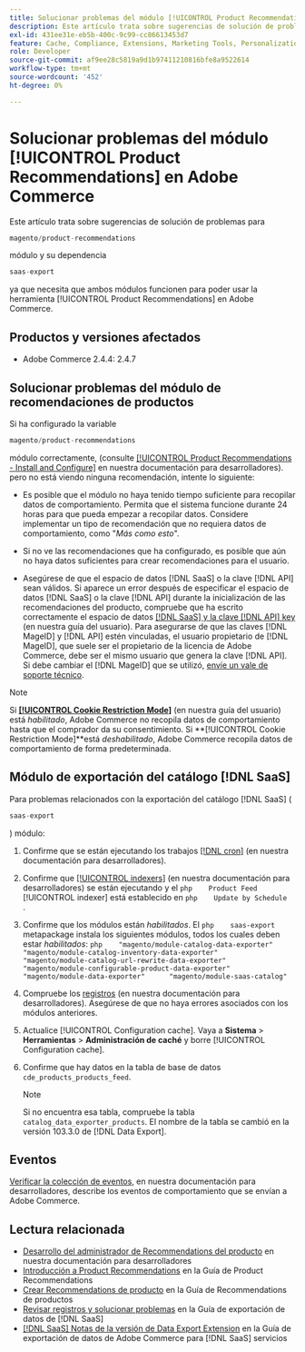 ```yaml
---
title: Solucionar problemas del módulo [!UICONTROL Product Recommendations] en Adobe Commerce
description: Este artículo trata sobre sugerencias de solución de problemas para el módulo [!UICONTROL Product Recommendations] en Adobe Commerce.
exl-id: 431ee31e-eb5b-400c-9c99-cc86613453d7
feature: Cache, Compliance, Extensions, Marketing Tools, Personalization, Products, Recommendations
role: Developer
source-git-commit: af9ee28c5819a9d1b97411210816bfe8a9522614
workflow-type: tm+mt
source-wordcount: '452'
ht-degree: 0%

---
```


# Solucionar problemas del módulo [!UICONTROL Product Recommendations] en Adobe Commerce

Este artículo trata sobre sugerencias de solución de problemas para

```php
magento/product-recommendations
```

módulo y su dependencia

```php
saas-export
```

ya que necesita que ambos módulos funcionen para poder usar la herramienta [!UICONTROL Product Recommendations] en Adobe Commerce.

## Productos y versiones afectados

* Adobe Commerce 2.4.4: 2.4.7

## Solucionar problemas del módulo de recomendaciones de productos

Si ha configurado la variable

```php
magento/product-recommendations
```

módulo correctamente, (consulte [[!UICONTROL Product Recommendations - Install and Configure]](https://experienceleague.adobe.com/en/docs/commerce-merchant-services/product-recommendations/getting-started/install-configure) en nuestra documentación para desarrolladores). pero no está viendo ninguna recomendación, intente lo siguiente:

* Es posible que el módulo no haya tenido tiempo suficiente para recopilar datos de comportamiento. Permita que el sistema funcione durante 24 horas para que pueda empezar a recopilar datos. Considere implementar un tipo de recomendación que no requiera datos de comportamiento, como &quot;*Más como esto*&quot;.

* Si no ve las recomendaciones que ha configurado, es posible que aún no haya datos suficientes para crear recomendaciones para el usuario.

* Asegúrese de que el espacio de datos [!DNL SaaS] o la clave [!DNL API] sean válidos. Si aparece un error después de especificar el espacio de datos [!DNL SaaS] o la clave [!DNL API] durante la inicialización de las recomendaciones del producto, compruebe que ha escrito correctamente el espacio de datos [[!DNL SaaS] y la clave [!DNL API] key](https://experienceleague.adobe.com/en/docs/commerce-admin/config/services/saas) (en nuestra guía del usuario). Para asegurarse de que las claves [!DNL MageID] y [!DNL API] estén vinculadas, el usuario propietario de [!DNL MageID], que suele ser el propietario de la licencia de Adobe Commerce, debe ser el mismo usuario que genera la clave [!DNL API]. Si debe cambiar el [!DNL MageID] que se utilizó, [envíe un vale de soporte técnico](/help/help-center-guide/help-center/magento-help-center-user-guide.md#submit-ticket).

>[!NOTE]
>
>Si [**[!UICONTROL Cookie Restriction Mode]**](https://experienceleague.adobe.com/en/docs/commerce-admin/start/compliance/privacy/compliance-cookie-law) (en nuestra guía del usuario) está *habilitado*, Adobe Commerce no recopila datos de comportamiento hasta que el comprador da su consentimiento. Si **[!UICONTROL Cookie Restriction Mode]**está *deshabilitado*, Adobe Commerce recopila datos de comportamiento de forma predeterminada.

## Módulo de exportación del catálogo [!DNL SaaS]

Para problemas relacionados con la exportación del catálogo [!DNL SaaS] (

```php
saas-export
```

) módulo:

1. Confirme que se están ejecutando los trabajos [[!DNL cron]](https://experienceleague.adobe.com/en/docs/commerce-operations/configuration-guide/cli/configure-cron-jobs) (en nuestra documentación para desarrolladores).
1. Confirme que [[!UICONTROL indexers]](https://experienceleague.adobe.com/en/docs/commerce-operations/configuration-guide/cli/manage-indexers) (en nuestra documentación para desarrolladores) se están ejecutando y el    ```php    Product Feed    ```    [!UICONTROL indexer] está establecido en    ```php    Update by Schedule    ```    .
1. Confirme que los módulos están *habilitados*. El    ```php    saas-export    ```    metapackage instala los siguientes módulos, todos los cuales deben estar *habilitados*:    ```php    "magento/module-catalog-data-exporter"      "magento/module-catalog-inventory-data-exporter"      "magento/module-catalog-url-rewrite-data-exporter"      "magento/module-configurable-product-data-exporter"      "magento/module-data-exporter"      "magento/module-saas-catalog"    ```
1. Compruebe los [registros](https://experienceleague.adobe.com/en/docs/commerce-operations/configuration-guide/cli/enable-logging) (en nuestra documentación para desarrolladores). Asegúrese de que no haya errores asociados con los módulos anteriores.
1. Actualice [!UICONTROL Configuration cache]. Vaya a **Sistema** > **Herramientas** > **Administración de caché** y borre [!UICONTROL Configuration cache].
1. Confirme que hay datos en la tabla de base de datos `cde_products_products_feed`.

   >[!NOTE]
   >
   >Si no encuentra esa tabla, compruebe la tabla `catalog_data_exporter_products`. El nombre de la tabla se cambió en la versión 103.3.0 de [!DNL Data Export].

## Eventos

[Verificar la colección de eventos](https://experienceleague.adobe.com/en/docs/commerce-merchant-services/product-recommendations/getting-started/verify), en nuestra documentación para desarrolladores, describe los eventos de comportamiento que se envían a Adobe Commerce.

## Lectura relacionada

* [Desarrollo del administrador de Recommendations del producto](https://experienceleague.adobe.com/en/docs/commerce-merchant-services/product-recommendations/developer/development-overview) en nuestra documentación para desarrolladores
* [Introducción a Product Recommendations](https://experienceleague.adobe.com/en/docs/commerce-merchant-services/product-recommendations/overview) en la Guía de Product Recommendations
* [Crear Recommendations de producto](https://experienceleague.adobe.com/en/docs/commerce-merchant-services/product-recommendations/admin/create) en la Guía de Recommendations de productos
* [Revisar registros y solucionar problemas](https://experienceleague.adobe.com/en/docs/commerce-merchant-services/saas-data-export/troubleshooting-logging) en la Guía de exportación de datos de [!DNL SaaS]
* [[!DNL SaaS] Notas de la versión de Data Export Extension](https://experienceleague.adobe.com/en/docs/commerce-merchant-services/saas-data-export/release-notes) en la Guía de exportación de datos de Adobe Commerce para [!DNL SaaS] servicios
